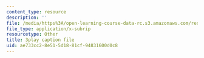 ```yaml
---
content_type: resource
description: ''
file: /media/https%3A/open-learning-course-data-rc.s3.amazonaws.com/res-14-001-abdul-latif-jameel-poverty-action-lab-executive-training-evaluating-social-programs-2009-spring-2009/ae733cc28e515d1881cf94831600d0c8_DUyOjsFTOgQ.vtt
file_type: application/x-subrip
resourcetype: Other
title: 3play caption file
uid: ae733cc2-8e51-5d18-81cf-94831600d0c8
---
```

